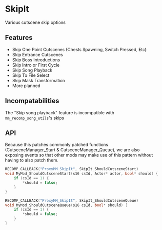 # SkipIt
Various cutscene skip options

## Features
- Skip One Point Cutscenes (Chests Spawning, Switch Pressed, Etc)
- Skip Entrance Cutscenes
- Skip Boss Introductions
- Skip Intro or First Cycle
- Skip Song Playback
- Skip To File Select
- Skip Mask Transformation
- More planned

## Incompatabilities
The "Skip song playback" feature is incompatible with `mm_recomp_song_utils`'s skips

## API
Because this patches commonly patched functions (CutsceneManager_Start & CutsceneManager_Queue), we are also exposing events so that other mods may make use of this pattern without having to also patch them.

```cpp
RECOMP_CALLBACK("ProxyMM_SkipIt", SkipIt_ShouldCutsceneStart)
void MyMod_ShouldCutsceneStart(s16 csId, Actor* actor, bool* should) {
    if (csId == 1) {
        *should = false;
    }
}

RECOMP_CALLBACK("ProxyMM_SkipIt", SkipIt_ShouldCutsceneQueue)
void MyMod_ShouldCutsceneQueue(s16 csId, bool* should) {
    if (csId == 1) {
        *should = false;
    }
}
```
